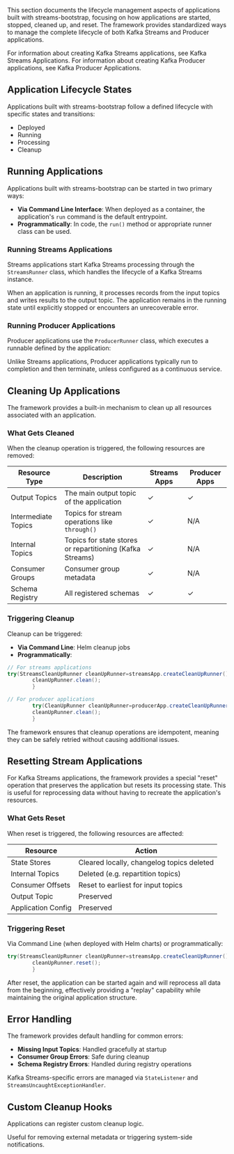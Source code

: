 This section documents the lifecycle management aspects of applications built with streams-bootstrap, focusing on how
applications are started, stopped, cleaned up, and reset. The framework provides standardized ways to manage the
complete lifecycle of both Kafka Streams and Producer applications.

For information about creating Kafka Streams applications, see Kafka Streams Applications. For information about
creating Kafka Producer applications, see Kafka Producer Applications.

## Application Lifecycle States

Applications built with streams-bootstrap follow a defined lifecycle with specific states and transitions:

- Deployed
- Running
- Processing
- Cleanup

## Running Applications

Applications built with streams-bootstrap can be started in two primary ways:

- **Via Command Line Interface**: When deployed as a container, the application's `run` command is the default
  entrypoint.
- **Programmatically**: In code, the `run()` method or appropriate runner class can be used.

### Running Streams Applications

Streams applications start Kafka Streams processing through the `StreamsRunner` class, which handles the lifecycle of a
Kafka Streams instance.

When an application is running, it processes records from the input topics and writes results to the output topic. The
application remains in the running state until explicitly stopped or encounters an unrecoverable error.

### Running Producer Applications

Producer applications use the `ProducerRunner` class, which executes a runnable defined by the application:

Unlike Streams applications, Producer applications typically run to completion and then terminate, unless configured as
a continuous service.

## Cleaning Up Applications

The framework provides a built-in mechanism to clean up all resources associated with an application.

### What Gets Cleaned

When the cleanup operation is triggered, the following resources are removed:

| Resource Type       | Description                                               | Streams Apps | Producer Apps |
|---------------------|-----------------------------------------------------------|--------------|---------------|
| Output Topics       | The main output topic of the application                  | ✓            | ✓             |
| Intermediate Topics | Topics for stream operations like `through()`             | ✓            | N/A           |
| Internal Topics     | Topics for state stores or repartitioning (Kafka Streams) | ✓            | N/A           |
| Consumer Groups     | Consumer group metadata                                   | ✓            | N/A           |
| Schema Registry     | All registered schemas                                    | ✓            | ✓             |

### Triggering Cleanup

Cleanup can be triggered:

- **Via Command Line**: Helm cleanup jobs
- **Programmatically**:

```java
// For streams applications
try(StreamsCleanUpRunner cleanUpRunner=streamsApp.createCleanUpRunner()){
        cleanUpRunner.clean();
        }

// For producer applications
        try(CleanUpRunner cleanUpRunner=producerApp.createCleanUpRunner()){
        cleanUpRunner.clean();
        }
```

The framework ensures that cleanup operations are idempotent, meaning they can be safely retried without causing
additional issues.

## Resetting Stream Applications

For Kafka Streams applications, the framework provides a special "reset" operation that preserves the application but
resets its processing state. This is useful for reprocessing data without having to recreate the application's
resources.

### What Gets Reset

When reset is triggered, the following resources are affected:

| Resource           | Action                                    |
|--------------------|-------------------------------------------|
| State Stores       | Cleared locally, changelog topics deleted |
| Internal Topics    | Deleted (e.g. repartition topics)         |
| Consumer Offsets   | Reset to earliest for input topics        |
| Output Topic       | Preserved                                 |
| Application Config | Preserved                                 |

### Triggering Reset

Via Command Line (when deployed with Helm charts) or programmatically:

```java
try(StreamsCleanUpRunner cleanUpRunner=streamsApp.createCleanUpRunner()){
        cleanUpRunner.reset();
        }
```

After reset, the application can be started again and will reprocess all data from the beginning, effectively providing
a "replay" capability while maintaining the original application structure.

## Error Handling

The framework provides default handling for common errors:

- **Missing Input Topics**: Handled gracefully at startup
- **Consumer Group Errors**: Safe during cleanup
- **Schema Registry Errors**: Handled during registry operations

Kafka Streams-specific errors are managed via `StateListener` and `StreamsUncaughtExceptionHandler`.

## Custom Cleanup Hooks

Applications can register custom cleanup logic.

Useful for removing external metadata or triggering system-side notifications.
